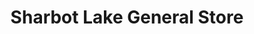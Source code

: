 ---
title: "Sharbot Lake General Store"
url: /sharbot-lake/sharbot-lake-general-store/
shop: convenience
---